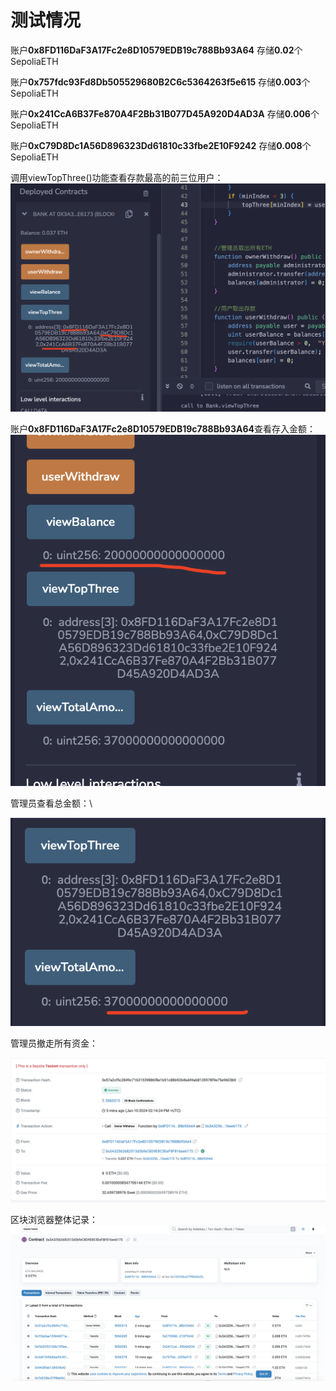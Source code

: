 # 测试情况

账户**0x8FD116DaF3A17Fc2e8D10579EDB19c788Bb93A64**   存储**0.02**个SepoliaETH

账户**0x757fdc93Fd8Db505529680B2C6c5364263f5e615**       存储**0.003**个SepoliaETH

账户**0x241CcA6B37Fe870A4F2Bb31B077D45A920D4AD3A**  存储**0.006**个SepoliaETH

账户**0xC79D8Dc1A56D896323Dd61810c33fbe2E10F9242**     存储**0.008**个SepoliaETH



调用viewTopThree()功能查看存款最高的前三位用户：
![image](https://github.com/Bachamht/BankContract/blob/main/images/0ff50a08be61b3e9fd9d9827e875b986.png)



账户**0x8FD116DaF3A17Fc2e8D10579EDB19c788Bb93A64**查看存入金额：
![image](https://github.com/Bachamht/BankContract/blob/main/images/e3746c0f0ae275faa45ff24ff0440e75.png)



管理员查看总金额：\

![image](https://github.com/Bachamht/BankContract/blob/main/images/e65cabf9d87754e0233012cb68c45be7.png)



管理员撤走所有资金：

![image](https://github.com/Bachamht/BankContract/blob/main/images/f3ad4a631b3ade9c724a039797937310.png)



区块浏览器整体记录：
![image](https://github.com/Bachamht/BankContract/blob/main/images/5281f422403df309799b4e05a45861a0.png)

